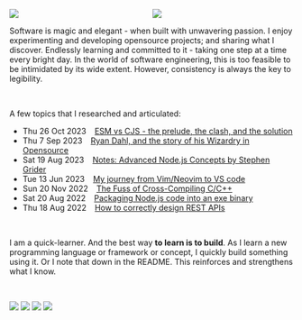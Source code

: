 
<p align=center>
<img align=left src="https://github-readme-stats.vercel.app/api?username=midnqp&theme=transparent&show_icons=true&include_all_commits=true&count_private=true&hide_border=true">
<img src="https://github-readme-stats.vercel.app/api/top-langs/?username=midnqp&theme=transparent&layout=compact&langs_count=20&hide_border=true&show_owner=true" />
</p>

Software is magic and elegant - when built with unwavering passion. I enjoy experimenting and developing opensource projects; and sharing what I discover. Endlessly learning and committed to it - taking one step at a time every bright day. In the world of software engineering, this is too feasible to be intimidated by its wide extent. However, consistency is always the key to legibility.

<br>

A few topics that I researched and articulated:
- Thu 26 Oct 2023 &ensp; [ESM vs CJS - the prelude, the clash, and the solution](https://dev.to/midnqp/esm-vs-cjs-the-prelude-the-clash-and-the-solution-46ia)
- Thu 7 Sep 2023 &ensp; [Ryan Dahl, and the story of his Wizardry in Opensource](https://dev.to/midnqp/wizards-of-opensource-ep-1-ryan-dahl-4f60)
- Sat 19 Aug 2023 &ensp; [Notes: Advanced Node.js Concepts by Stephen Grider](https://dev.to/midnqp/notes-advanced-nodejs-concepts-by-stephen-grider-4pp7)
- Tue 13 Jun 2023 &ensp; [My journey from Vim/Neovim to VS code](https://dev.to/midnqp/my-journey-into-vimneovim-23n5)
- Sun 20 Nov 2022 &ensp; [The Fuss of Cross-Compiling C/C++](https://dev.to/midnqp/compiling-cc-on-both-windows-and-linux-with-address-sanitizer-3ikn)
- Sat 20 Aug 2022 &ensp; [Packaging Node.js code into an exe binary](https://dev.to/midnqp/bundling-nodejs-into-single-executable-binary-l3g)
- Thu 18 Aug 2022 &ensp; [How to correctly design REST APIs](https://dev.to/midnqp/rest-api-a-quickread-for-backend-dev-3i70)

<!--br>

![](https://img.shields.io/badge/Kotlin-%237F52FF.svg?style=for-the-badge&logo=kotlin&labelColor=grey&color=grey)
![](https://img.shields.io/badge/typescript-%23007ACC.svg?style=for-the-badge&logo=typescript&labelColor=grey&color=grey)
![](https://img.shields.io/badge/python-3670A0?style=for-the-badge&logo=python&labelColor=grey&color=grey)
![](https://img.shields.io/badge/node.js-6DA55F?style=for-the-badge&logo=node.js&labelColor=grey&color=grey)
![](https://img.shields.io/badge/golang-%2300ADD8.svg?style=for-the-badge&logo=go&labelColor=grey&color=grey)
-->

<br>

<!-- Learn by building projects. Pinned repos are my saas products. -->
I am a quick-learner. And the best way **to learn is to build**. As I learn a new programming language or framework or concept, I quickly build something using it. Or I note that down in the README. This reinforces and strengthens what I know.

<br>

[![](https://github-readme-stats.vercel.app/api/pin/?username=midnqp&repo=chatnet-web&theme=transparent)](https://github.com/midnqp/chatnet-web)
[![](https://github-readme-stats.vercel.app/api/pin/?username=midnqp&repo=dashboard&theme=transparent)](https://github.com/midnqp/nextjs-dashboard)
[![](https://github-readme-stats.vercel.app/api/pin/?username=midnqp&repo=backend&theme=transparent)](https://github.com/midnqp/backend)
[![](https://github-readme-stats.vercel.app/api/pin/?username=midnqp&repo=cpy&theme=transparent)](https://github.com/midnqp/cpy)

<!--
![](https://img.shields.io/badge/Kotlin-%237F52FF.svg?style=for-the-badge&logo=kotlin&labelColor=%2300000000&color=%2300000000)
![](https://img.shields.io/badge/typescript-%23007ACC.svg?style=for-the-badge&logo=typescript&labelColor=%2300000000&color=%2300000000)
![](https://img.shields.io/badge/python-3670A0?style=for-the-badge&logo=python&labelColor=%2300000000&color=%2300000000)
![](https://img.shields.io/badge/node.js-6DA55F?style=for-the-badge&logo=node.js&labelColor=%2300000000&color=%2300000000)
![](https://img.shields.io/badge/golang-%2300ADD8.svg?style=for-the-badge&logo=go&labelColor=%2300000000&color=%2300000000)
-->

<!-- 
![GoLand](https://img.shields.io/badge/GoLand-0f0f0f?&style=for-the-badge&logo=goland&labelColor=white&color=white)
![CLion](https://img.shields.io/badge/CLion-black?style=for-the-badge&logo=clion&color=white)
-->
<!--
![Dev.to](https://img.shields.io/badge/dev.to-0A0A0A?style=for-the-badge&logo=dev.to&labelColor=white&color=white)
![LinkedIn](https://img.shields.io/badge/linkedin-%230077B5.svg?style=for-the-badge&logo=linkedin&labelColor=white&color=white)
-->
